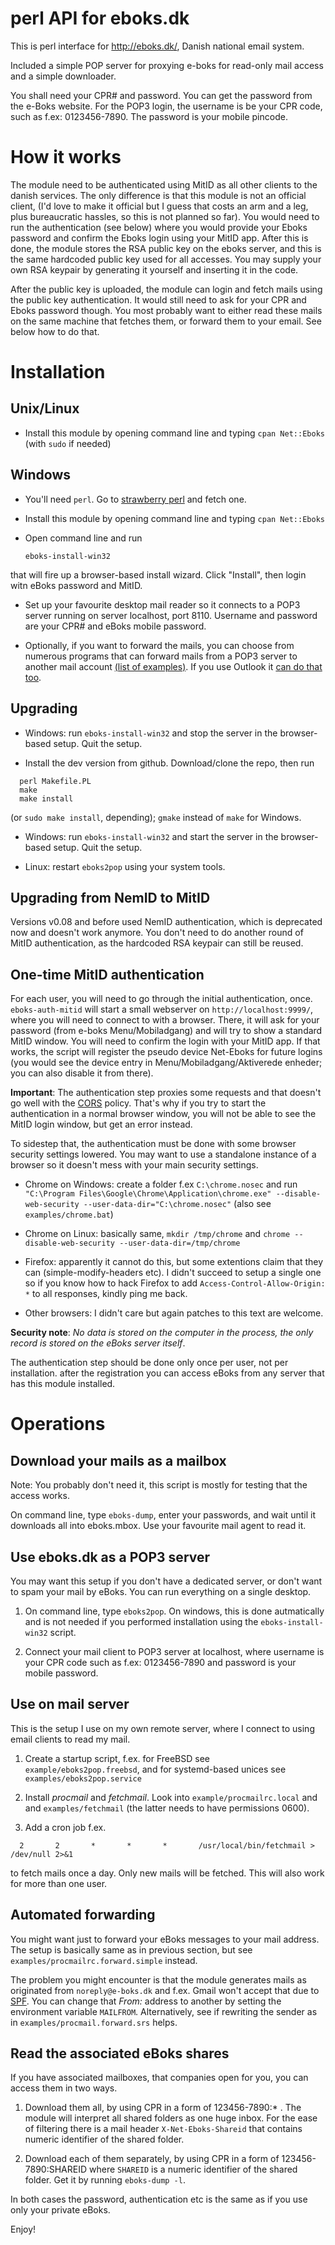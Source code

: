 perl API for eboks.dk
=====================

This is perl interface for http://eboks.dk/, Danish national email system. 

Included a simple POP server for proxying e-boks for read-only mail access
and a simple downloader.

You shall need your CPR# and password.  You can get the password from the
e-Boks website.  For the POP3 login, the username is be your CPR code, such as
f.ex: 0123456-7890.  The password is your mobile pincode.

How it works
============

The module need to be authenticated using MitID as all other clients to the
danish services.  The only difference is that this module is not an official
client, (I'd love to make it official but I guess that costs an arm and a leg,
plus bureaucratic hassles, so this is not planned so far). You would need to
run the authentication (see below) where you would provide your Eboks password
and confirm the Eboks login using your MitID app. After this is done, the
module stores the RSA public key on the eboks server, and this is the same
hardcoded public key used for all accesses. You may supply your own RSA keypair
by generating it yourself and inserting it in the code.

After the public key is uploaded, the module can login and fetch mails using
the public key authentication. It would still need to ask for your CPR and
Eboks password though. You most probably want to either read these mails on the
same machine that fetches them, or forward them to your email. See below how to
do that.

Installation
============

Unix/Linux
----------

* Install this module by opening command line and typing `cpan Net::Eboks` (with `sudo` if needed)

Windows
-------

* You'll need `perl`. Go to [strawberry perl](http://strawberryperl.com/) and fetch one.

* Install this module by opening command line and typing `cpan Net::Eboks`

* Open command line and run

  `eboks-install-win32`

that will fire up a browser-based install wizard. Click "Install", then login witn eBoks
password and MitID.

* Set up your favourite desktop mail reader so it connects to a POP3 server
running on server localhost, port 8110. Username and password are your CPR# and
eBoks mobile password.

* Optionally, if you want to forward the mails, you can choose from numerous
programs that can forward mails from a POP3 server to another mail account
[(list of
examples)](https://blogs.technet.microsoft.com/brucecowper/2005/03/18/pop-connectors-pullers-for-exchange/).
If you use Outlook it [can do that
too](https://www.laptopmag.com/articles/how-to-set-up-auto-forwarding-in-outlook-2013).

Upgrading
---------

* Windows: run `eboks-install-win32` and stop the server in the browser-based setup.
Quit the setup.

* Install the dev version from github. Download/clone the repo, then run

```
  perl Makefile.PL
  make
  make install
```
(or `sudo make install`, depending); `gmake` instead of `make` for Windows.

* Windows: run `eboks-install-win32` and start the server in the browser-based setup.
Quit the setup.

* Linux: restart `eboks2pop` using your system tools.

Upgrading from NemID to MitID
-----------------------------

Versions v0.08 and before used NemID authentication, which is deprecated now
and doesn't work anymore. You don't need to do another round of MitID
authentication, as the hardcoded RSA keypair can still be reused.

One-time MitID authentication
-----------------------------

For each user, you will need to go through the initial authentication, once.
`eboks-auth-mitid` will start a small webserver on `http://localhost:9999/`,
where you will need to connect to with a browser.  There, it will ask for your
password (from e-boks Menu/Mobiladgang) and will try to show a standard MitID
window. You will need to confirm the login with your MitID app.  If that works,
the script will register the pseudo device Net-Eboks for future logins (you
would see the device entry in Menu/Mobiladgang/Aktiverede enheder; you can also
disable it from there).

**Important**: The authentication step proxies some requests and that doesn't
go well with the [CORS](https://developer.mozilla.org/en-US/docs/Web/HTTP/CORS)
policy.  That's why if you try to start the authentication in a normal browser
window, you will not be able to see the MitID login window, but get an error
instead.

To sidestep that, the authentication must be done with some browser security
settings lowered. You may want to use a standalone instance of a browser so it
doesn't mess with your main security settings.

* Chrome on Windows: create a folder f.ex `C:\chrome.nosec` and run
`"C:\Program Files\Google\Chrome\Application\chrome.exe" --disable-web-security --user-data-dir="C:\chrome.nosec"`
(also see `examples/chrome.bat`)

* Chrome on Linux: basically same, `mkdir /tmp/chrome` and `chrome --disable-web-security --user-data-dir=/tmp/chrome`

* Firefox: apparently it cannot do this, but some extentions claim that they
can (simple-modify-headers etc). I didn't succeed to setup a single one so if
you know how to hack Firefox to add `Access-Control-Allow-Origin: *` to all
responses, kindly ping me back.

* Other browsers: I didn't care but again patches to this text are welcome.

**Security note**: *No data is stored on the computer in the process, the only record is stored
on the eBoks server itself*.

The authentication step should be done only once per user, not per
installation.  after the registration you can access eBoks from any server that
has this module installed.

Operations
==========

Download your mails as a mailbox
--------------------------------

Note: You probably don't need it, this script is mostly for testing that the access works.

On command line, type `eboks-dump`, enter your passwords, and wait until it downloads
all into eboks.mbox. Use your favourite mail agent to read it.

Use eboks.dk as a POP3 server
-----------------------------

You may want this setup if you don't have a dedicated server, or don't want
to spam your mail by eBoks. You can run everything on a single desktop.

1) On command line, type `eboks2pop`. On windows, this is done autmatically and
is not needed if you performed installation using the `eboks-install-win32`
script.

2) Connect your mail client to POP3 server at localhost, where username is
your CPR code such as f.ex: 0123456-7890 and password is your mobile password.

Use on mail server
------------------

This is the setup I use on my own remote server, where I connect to using
email clients to read my mail.

1) Create a startup script, f.ex. for FreeBSD see `example/eboks2pop.freebsd`,
and for systemd-based unices see `examples/eboks2pop.service`

2) Install *procmail* and *fetchmail*. Look into `example/procmailrc.local` and
and `examples/fetchmail` (the latter needs to have permissions 0600). 

3) Add a cron job f.ex.

`  2       2       *       *       *       /usr/local/bin/fetchmail > /dev/null 2>&1`

to fetch mails once a day. Only new mails will be fetched. This will also work for 
more than one user.

Automated forwarding
--------------------

You might want just to forward your eBoks messages to your mail address.  The
setup is basically same as in previous section, but see
`examples/procmailrc.forward.simple` instead.

The problem you might encounter is that the module generates mails as
originated from `noreply@e-boks.dk` and f.ex. Gmail won't accept that due to
[SPF](https://en.wikipedia.org/wiki/Sender_Policy_Framework). You can change
that *From:* address to another by setting the environment variable `MAILFROM`.
Alternatively, see if rewriting the sender as in
`examples/procmail.forward.srs` helps.

Read the associated eBoks shares
--------------------------------

If you have associated mailboxes, that companies open for you, you can access them in two ways.

1) Download them all, by using CPR in a form of 123456-7890:\* . The module
will interpret all shared folders as one huge inbox. For the ease of filtering
there is a mail header `X-Net-Eboks-Shareid` that contains numeric identifier
of the shared folder.

2) Download each of them separately, by using CPR in a form of
123456-7890:SHAREID where `SHAREID` is a numeric identifier of the shared
folder. Get it by running `eboks-dump -l`.

In both cases the password, authentication etc is the same as if you use only your private eBoks.

Enjoy!
